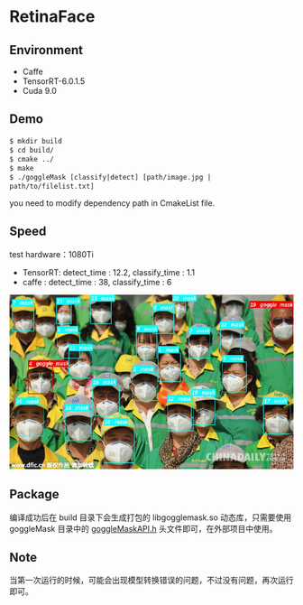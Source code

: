 # RetinaFace

## Environment
- Caffe
- TensorRT-6.0.1.5
- Cuda 9.0

## Demo
```
$ mkdir build
$ cd build/
$ cmake ../
$ make
$ ./goggleMask [classify|detect] [path/image.jpg | path/to/filelist.txt]
```
you need to modify dependency path in CmakeList file.

## Speed

test hardware：1080Ti

- TensorRT: detect_time : 12.2, classify_time : 1.1
- caffe : detect_time : 38, classify_time : 6

![](./result/result.jpg)

## Package

编译成功后在 build 目录下会生成打包的 libgogglemask.so 动态库，只需要使用 goggleMask 目录中的 [goggleMaskAPI.h](goggleMask/goggleMaskAPI.h) 头文件即可，在外部项目中使用。

## Note

当第一次运行的时候，可能会出现模型转换错误的问题，不过没有问题，再次运行即可。
